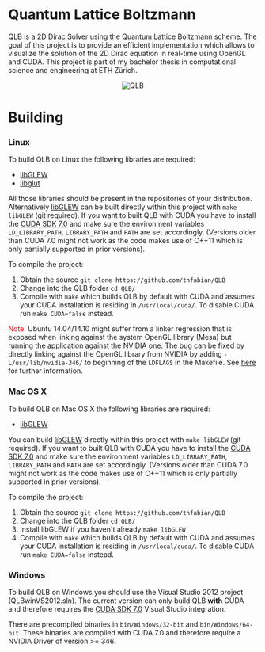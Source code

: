 # Quantum Lattice Boltzmann #

QLB is a 2D Dirac Solver using the Quantum Lattice Boltzmann scheme. The goal of this project is to provide an efficient implementation which allows to visualize the solution of the 2D Dirac equation in real-time using OpenGL and CUDA. This project is part of my bachelor thesis in computational science and engineering at ETH Zürich.

<p align="center">
  <img src="https://github.com/thfabian/QLB/blob/master/misc/QLBtest.png?raw=true" alt="QLB"/>
</p>

# Building #

### Linux ###

To build QLB on Linux the following libraries are required:
- [libGLEW][libGLEW]
- [libglut][libglut]

All those libraries should be present in the repositories of your distribution. Alternatively [libGLEW][libGLEW] can be built directly within this project with `make libGLEW` (git required).
If you want to built QLB with CUDA you have to install the [CUDA SDK 7.0][cudasdk] and make sure the environment variables `LD_LIBRARY_PATH`, `LIBRARY_PATH` and `PATH` are set accordingly. (Versions older than CUDA 7.0 might not work as the code makes use of C++11 which is only partially supported in prior versions).

To compile the project:

1. Obtain the source `git clone https://github.com/thfabian/QLB`
2. Change into the QLB folder `cd QLB/`
3. Compile with `make` which builds QLB by default with CUDA and assumes your CUDA installation is residing in `/usr/local/cuda/`. To disable CUDA run `make CUDA=false` instead.

<span style="color:red">Note:</span> Ubuntu 14.04/14.10 might suffer from a linker regression that is exposed when linking against the system OpenGL library (Mesa) but running the application against the NVIDIA one. The bug can be fixed by directly linking against the OpenGL library from NVIDIA by adding `-L/usr/lib/nvidia-346/` to beginning of the `LDFLAGS` in the Makefile. See [here][bug1248642] for further information.

### Mac OS X ###

To build QLB on Mac OS X the following libraries are required:
- [libGLEW][libGLEW]

You can build [libGLEW][libGLEW] directly within this project with `make libGLEW` (git required).
If you want to built QLB with CUDA you have to install the [CUDA SDK 7.0][cudasdk] and make sure the environment variables `LD_LIBRARY_PATH`, `LIBRARY_PATH` and `PATH` are set accordingly. (Versions older than CUDA 7.0 might not work as the code makes use of C++11 which is only partially supported in prior versions).

To compile the project:

1. Obtain the source `git clone https://github.com/thfabian/QLB`
2. Change into the QLB folder `cd QLB/`
3. Install libGLEW if you haven't already `make libGLEW`
4. Compile with `make` which builds QLB by default with CUDA and assumes your CUDA installation is residing in `/usr/local/cuda/`. To disable CUDA run `make CUDA=false` instead.

### Windows ###

To build QLB on Windows you should use the Visual Studio 2012 project (QLBwinVS2012.sln). The current version can only build QLB __with__ CUDA and therefore requires the [CUDA SDK 7.0][cudasdk] Visual Studio integration.


There are precompiled binaries in `bin/Windows/32-bit` and `bin/Windows/64-bit`. These binaries are compiled with CUDA 7.0 and therefore require a NVIDIA Driver of version >= 346.

[libGLEW]: http://glew.sourceforge.net/
[libglut]: http://freeglut.sourceforge.net/
[cudasdk]: https://developer.nvidia.com/cuda-downloads
[bug1248642]: https://bugs.launchpad.net/ubuntu/+source/nvidia-graphics-drivers-319/+bug/1248642
